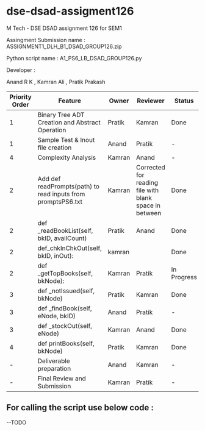 # dse-dsad-assigment126
M Tech - DSE DSAD assignment 126 for SEM1

Assingment Submission name :  ASSIGNMENT1_DLH_B1_DSAD_GROUP126.zip 


Python script name : A1_PS6_LB_DSAD_GROUP126.py 

Developer :

Anand R K , Kamran Ali , Pratik Prakash

| Priority Order  | Feature |Owner |Reviewer |Status|
| ------------- | ------------- |------------- |------------- |------------- |
| 1  | Binary Tree ADT Creation and Abstract Operation  |Pratik  |Kamran  | Done |
| 1  | Sample Test & Inout file creation  |Anand  |Pratik  |-  |
| 4  | Complexity Analysis  |Kamran  |Anand  |-  |
| 2  | Add def readPrompts(path) to read inputs from promptsPS6.txt  | Kamran  | Corrected for reading file with blank space in between | Done |
| 2  | def _readBookList(self, bkID, availCount)  |Pratik  |Anand  | Done  |
| 2  | def_chkInChkOut(self, bkID, inOut):   |kamran  |  | Done  |
| 2  | def _getTopBooks(self, bkNode):  |Kamran  |Pratik  | In Progress  |
| 3  | def _notIssued(self, bkNode)  |Pratik  |Kamran  | Done |
| 3  | def _findBook(self, eNode, bkID)   |Anand  |Pratik  |-  |
| 3  | def _stockOut(self, eNode)   |Kamran  |Anand  | Done  |
| 4  | def printBooks(self, bkNode)  |Pratik  |Kamran  |Done |
| -  | Deliverable preparation  |Anand  |Kamran  |-  |
| -  | Final Review and Submission |Kamran  |Pratik  |-  |





## For calling the script use below code :
--TODO
